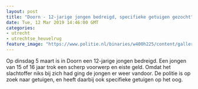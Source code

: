```yaml
---
layout: post
title: "Doorn - 12-jarige jongen bedreigd, specifieke getuigen gezocht"
date: Tue, 12 Mar 2019 14:46:00 GMT
categories: 
- utrecht 
- utrechtse_heuvelrug 
feature_image: "https://www.politie.nl/binaries/w400h225/content/gallery/politie/stockfotos/algemeen/detailopname-van-uniformen-motoragenten.jpg"
---
```


Op dinsdag 5 maart is in Doorn een 12-jarige jongen bedreigd. Een jongen van 15 of 16 jaar trok een scherp voorwerp en eiste geld. Omdat het slachtoffer niks bij zich had ging de jongen er weer vandoor. De politie is op zoek naar getuigen, en heeft daarbij ook specifieke getuigen op het oog.
